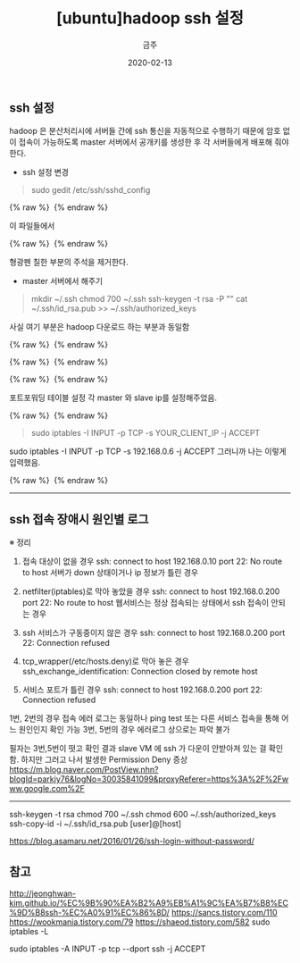 ﻿---
title : "[ubuntu]hadoop ssh 설정"
author : "금주"
#categories : - Project
date: "2020-02-13"
---
## ssh 설정

hadoop 은 분산처리시에 서버들 간에 ssh 통신을 자동적으로 수행하기 때문에 암호 없이 접속이 가능하도록 master 서버에서 공개키를 생성한 후 각 서버들에게 배포해 줘야 한다.

* ssh 설정 변경

> sudo gedit /etc/ssh/sshd_config


{% raw %} <img src="https://bcloved.github.io/assets/images/hadoop2/1.PNG" alt=""> {% endraw %}

이 파일들에서


{% raw %} <img src="https://bcloved.github.io/assets/images/hadoop2/2.PNG" alt=""> {% endraw %}


형광펜 칠한 부분의 주석을 제거한다.

* master 서버에서 해주기

> mkdir ~/.ssh
> chmod 700 ~/.ssh
> ssh-keygen -t rsa -P ""
>  cat ~/.ssh/id_rsa.pub >> ~/.ssh/authorized_keys


사실 여기 부분은 hadoop 다운로드 하는 부분과 동일함

{% raw %} <img src="https://bcloved.github.io/assets/images/hadoop2/3.PNG" alt=""> {% endraw %}

{% raw %} <img src="https://bcloved.github.io/assets/images/hadoop2/4.PNG" alt=""> {% endraw %}

{% raw %} <img src="https://bcloved.github.io/assets/images/hadoop2/5.PNG" alt=""> {% endraw %}


포트포워딩 테이블 설정 각 master 와 slave ip를 설정해주었음.

{% raw %} <img src="https://bcloved.github.io/assets/images/hadoop2/6.PNG" alt=""> {% endraw %}

> sudo iptables -I INPUT -p TCP -s YOUR_CLIENT_IP -j ACCEPT

 sudo iptables -I INPUT -p TCP -s 192.168.0.6 -j ACCEPT
그러니까 나는 이렇게 입력했음.

{% raw %} <img src="https://bcloved.github.io/assets/images/hadoop2/7.PNG" alt=""> {% endraw %}



---
## ssh 접속 장애시 원인별 로그

※ 정리

1. 접속 대상이 없을 경우
ssh: connect to host 192.168.0.10 port 22: No route to host
서버가 down 상태이거나 ip 정보가 틀린 경우

2. netfilter(iptables)로 막아 놓았을 경우
ssh: connect to host 192.168.0.200 port 22: No route to host
웹서비스는 정상 접속되는 상태에서 ssh 접속이 안되는 경우

3. ssh 서비스가 구동중이지 않은 경우
ssh: connect to host 192.168.0.200 port 22: Connection refused

4. tcp_wrapper(/etc/hosts.deny)로 막아 놓은 경우
ssh_exchange_identification: Connection closed by remote host

5. 서비스 포트가 틀린 경우
ssh: connect to host 192.168.0.200 port 22: Connection refused

1번, 2번의 경우 접속 에러 로그는 동일하나 ping test 또는 다른 서비스 접속을 통해 어느 원인인지 확인 가능
3번, 5번의 경우 에러로그 상으로는 파악 불가


필자는 3번,5번이 떳고 확인 결과 slave VM 에 ssh 가 다운이 안받아져 있는 걸 확인함.
하지만 그러고 나서 발생한 Permission Deny 증상
<https://m.blog.naver.com/PostView.nhn?blogId=parkjy76&logNo=30035841099&proxyReferer=https%3A%2F%2Fwww.google.com%2F>

---

ssh-keygen -t rsa
chmod 700 ~/.ssh
chmod 600 ~/.ssh/authorized_keys
ssh-copy-id -i ~/.ssh/id_rsa.pub [user]@[host]



<https://blog.asamaru.net/2016/01/26/ssh-login-without-password/>



참고
----

<http://jeonghwan-kim.github.io/%EC%9B%90%EA%B2%A9%EB%A1%9C%EA%B7%B8%EC%9D%B8ssh-%EC%A0%91%EC%86%8D/>
<https://sancs.tistory.com/110>
<https://wookmania.tistory.com/79>
<https://shaeod.tistory.com/582>
sudo iptables -L

sudo iptables -A INPUT -p tcp --dport ssh -j ACCEPT
